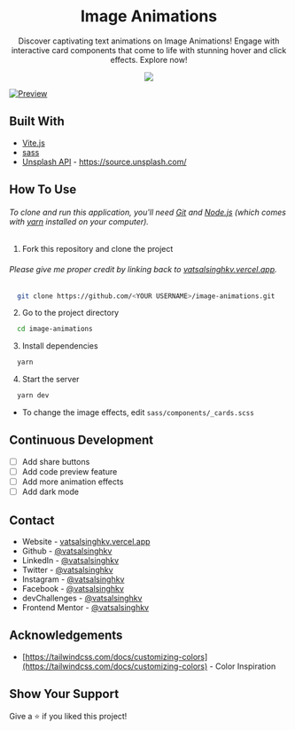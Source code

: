 <h1 align="center">
  Image Animations
</h1>

<p align="center">
  Discover captivating text animations on Image Animations! Engage with interactive card components that come to life with stunning hover and click effects. Explore now!
</p>

<p align="center">
  <img src="https://img.shields.io/badge/Version-1.2.1-blue"/ >
</p>

[![Preview](https://github.com/vatsalsinghkv/image-animations/assets/68834718/f2061129-3608-444c-b948-a5196510c1a4)](https://image-animations.vercel.app/)

## Built With

- [Vite.js](https://vitejs.dev/)
- [sass](https://sass-lang.com/)
- [Unsplash API](https://awik.io/generate-random-images-unsplash-without-using-api/) - https://source.unsplash.com/

## How To Use

###### To clone and run this application, you'll need [Git](https://git-scm.com) and [Node.js](https://nodejs.org/en/download/) (which comes with [yarn](https://yarnpkg.com) installed on your computer).

1. Fork this repository and clone the project

###### Please give me proper credit by linking back to [vatsalsinghkv.vercel.app](https://vatsalsinghkv.vercel.app).

```bash
  git clone https://github.com/<YOUR USERNAME>/image-animations.git
```

2. Go to the project directory

```bash
  cd image-animations
```

3. Install dependencies

```bash
  yarn
```

4. Start the server

```bash
  yarn dev
```

- To change the image effects, edit `sass/components/_cards.scss`

## Continuous Development

- [ ] Add share buttons
- [ ] Add code preview feature
- [ ] Add more animation effects
- [ ] Add dark mode

## Contact

- Website - [vatsalsinghkv.vercel.app](https://vatsalsinghkv.vercel.app)
- Github - [@vatsalsinghkv](https://github.com/vatsalsinghkv)
- LinkedIn - [@vatsalsinghkv](https://www.linkedin.com/in/vatsalsinghkv/)
- Twitter - [@vatsalsinghkv](https://www.twitter.com/vatsalsinghkv)
- Instagram - [@vatsalsinghkv](https://www.instagram.com/vatsalsinghkv)
- Facebook - [@vatsalsinghkv](https://www.facebook.com/vatsal.singh.kv)
- devChallenges - [@vatsalsinghkv](https://devchallenges.io/portfolio/vatsalsinghkv)
- Frontend Mentor - [@vatsalsinghkv](https://www.frontendmentor.io/profile/vatsalsinghkv)

## Acknowledgements

- [https://tailwindcss.com/docs/customizing-colors](https://tailwindcss.com/docs/customizing-colors) - Color Inspiration

## Show Your Support

Give a ⭐️ if you liked this project!
